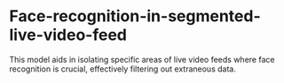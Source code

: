 # Face-recognition-in-segmented-live-video-feed
This model aids in isolating specific areas of live video feeds where face recognition is crucial, effectively filtering out extraneous data.
